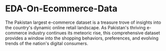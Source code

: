 # EDA-On-Ecommerce-Data
The Pakistan largest e-commerce dataset is a treasure trove of insights into the country's dynamic online retail landscape. As Pakistan's thriving e-commerce industry continues its meteoric rise, this comprehensive dataset provides a window into the shopping behaviors, preferences, and evolving trends of the nation's digital consumers.
